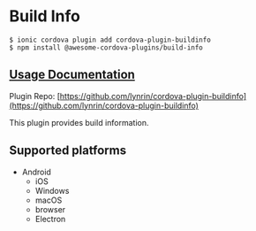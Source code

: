 # Build Info

```
$ ionic cordova plugin add cordova-plugin-buildinfo
$ npm install @awesome-cordova-plugins/build-info
```

## [Usage Documentation](https://danielsogl.gitbook.io/awesome-cordova-plugins/plugins/build-info/)

Plugin Repo: [https://github.com/lynrin/cordova-plugin-buildinfo](https://github.com/lynrin/cordova-plugin-buildinfo)

This plugin provides build information.

## Supported platforms

- Android
  - iOS
  - Windows
  - macOS
  - browser
  - Electron
  


